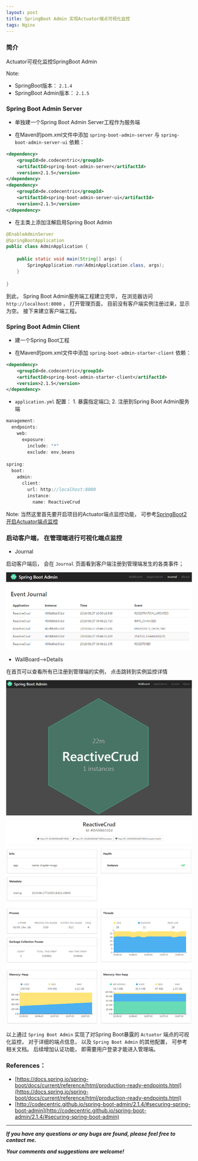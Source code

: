 ```yaml
---
layout: post
title: SpringBoot Admin 实现Actuator端点可视化监控
tags: Nginx
---
```


### 简介

Actuator可视化监控SpringBoot Admin 

Note: 

- SpringBoot版本： `2.1.4` 
- SpringBoot Admin版本： `2.1.5` 

### Spring Boot Admin Server

- 单独建一个Spring Boot Admin Server工程作为服务端

- 在Maven的pom.xml文件中添加 `spring-boot-admin-server` 与 `spring-boot-admin-server-ui` 依赖： 

```xml
<dependency>
    <groupId>de.codecentric</groupId>
    <artifactId>spring-boot-admin-server</artifactId>
    <version>2.1.5</version>
</dependency>
<dependency>
    <groupId>de.codecentric</groupId>
    <artifactId>spring-boot-admin-server-ui</artifactId>
    <version>2.1.5</version>
</dependency>
```

- 在主类上添加注解启用Spring Boot Admin

```java
@EnableAdminServer
@SpringBootApplication
public class AdminApplication {

	public static void main(String[] args) {
		SpringApplication.run(AdminApplication.class, args);
	}

}
```

到此， Spring Boot Admin服务端工程建立完毕， 在浏览器访问 `http://localhost:8000` ， 打开管理页面， 目前没有客户端实例注册过来，显示为空。 接下来建立客户端工程。 

### Spring Boot Admin Client

- 建一个Spring Boot工程

- 在Maven的pom.xml文件中添加 `spring-boot-admin-starter-client` 依赖： 

```xml
<dependency>
    <groupId>de.codecentric</groupId>
    <artifactId>spring-boot-admin-starter-client</artifactId>
    <version>2.1.5</version>
</dependency>	
```

- `application.yml` 配置： 1. 暴露指定端口; 2. 注册到Spring Boot Admin服务端

```java
management:
  endpoints:
    web:
      exposure:
        include: "*"
        exclude: env,beans

spring:
  boot:
    admin:
      client:
        url: http://localhost:8000
        instance:
          name: ReactiveCrud
```

Note: 当然这里首先要开启项目的Actuator端点监控功能， 可参考[SpringBoot2开启Actuator端点监控](https://blog.csdn.net/u013810234/article/details/93764101)

### 启动客户端， 在管理端进行可视化端点监控

- Journal

启动客户端后， 会在 `Journal` 页面看到客户端注册到管理端发生的各类事件； 

![2019-06-27-SpringBootAdminJournal.png](https://github.com/heartsuit/heartsuit.github.io/raw/master/pictures/2019-06-27-SpringBootAdminJournal.png)

- WallBoard-->Details

在首页可以查看所有已注册到管理端的实例， 点击跳转到实例监控详情

![2019-06-27-SpringBootAdminWallBoard.png](https://github.com/heartsuit/heartsuit.github.io/raw/master/pictures/2019-06-27-SpringBootAdminWallBoard.png)

![2019-06-27-SpringBootAdminDetails.png](https://github.com/heartsuit/heartsuit.github.io/raw/master/pictures/2019-06-27-SpringBootAdminDetails.png)

以上通过 `Spring Boot Admin` 实现了对Spring Boot暴露的 `Actuator` 端点的可视化监控， 对于详细的端点信息， 以及 `Spring Boot Admin` 的其他配置， 可参考相关文档。 后续增加认证功能， 即需要用户登录才能进入管理端。 

### References： 

- [https://docs.spring.io/spring-boot/docs/current/reference/html/production-ready-endpoints.html](https://docs.spring.io/spring-boot/docs/current/reference/html/production-ready-endpoints.html)
- [http://codecentric.github.io/spring-boot-admin/2.1.4/#securing-spring-boot-admin](http://codecentric.github.io/spring-boot-admin/2.1.4/#securing-spring-boot-admin)

---

**_If you have any questions or any bugs are found, please feel free to contact me._**

**_Your comments and suggestions are welcome!_**
